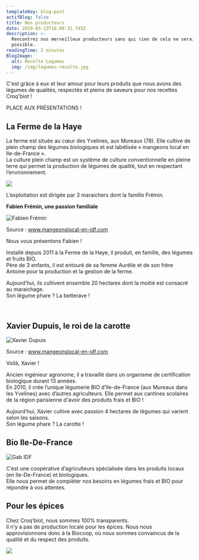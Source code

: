 ```yaml
---
templateKey: blog-post
actifBlog: false
title: Nos producteurs
date: 2019-03-13T16:09:31.745Z
description: >-
  Rencontrez nos merveilleux producteurs sans qui rien de cela ne serait
  possible. 
readingTime: 2 minutes
BlogImage:
  alt: Recolte Legumes
  img: /img/legumes-recolte.jpg
---
```

C'est grâce à eux et leur amour pour leurs produits que nous avons des légumes de qualités, respectés et pleins de saveurs pour nos recettes Croq'biot !

PLACE AUX PRÉSENTATIONS !

## La Ferme de la Haye

La ferme est située au cœur des Yvelines, aux Mureaux (78). Elle cultive de plein champ des légumes biologiques et est labélisée « mangeons local en Ile-de-France ».
 <br /> La culture plein champ est un système de culture conventionnelle en pleine terre qui permet la production de légumes de qualité, tout en respectant l’environnement.

![](/img/mangeons-locale.jpg)

L’exploitation est dirigée par 3 maraichers dont la famille Frémin.

**Fabien Frémin, une passion familiale**

![Fabien Frémin](/img/fabien-fremin.jpg "Fabien Frémin")

<p class="legende"> Source : <a href="http://www.mangeonslocal-en-idf.com"> www.mangeonslocal-en-idf.com</a></p>

Nous vous présentons Fabien !

Installé depuis 2011 à la Ferme de la Haye, il produit, en famille, des légumes et fruits BIO.
 <br />Père de 3 enfants, il est entouré de sa femme Aurélie et de son frère Antoine pour la production et la gestion de la ferme. 

Aujourd’hui, ils cultivent ensemble 20 hectares dont la moitié est consacré au maraichage.
 <br />Son légume phare ? La betterave !

<br />

## **Xavier Dupuis, le roi de la carotte**

![Xavier Dupuis](/img/xavier-dupuis.jpg "Xavier Dupuis")

<p class="legende"> Source : <a href="http://www.mangeonslocal-en-idf.com"> www.mangeonslocal-en-idf.com</a></p>

Voilà, Xavier !

Ancien ingénieur agronome, il a travaillé dans un organisme de certification biologique durant 13 années.
 <br />En 2010, il crée l’unique légumerie BIO d’Ile-de-France (aux Mureaux dans les Yvelines) avec d’autres agriculteurs. Elle permet aux cantines scolaires de la région parisienne d'avoir des produits frais et BIO !

Aujourd’hui, Xavier cultive avec passion 4 hectares de légumes qui varient selon les saisons. <br />
Son légume phare ? La carotte !

## Bio Ile-De-France

![Gab IDF](/img/gabidf.jpg "Gab IDF")

C’est une coopérative d’agriculteurs spécialisée dans les produits locaux (en Ile-De-France) et biologiques. 
<br /> Elle nous permet de compléter nos besoins en légumes frais et BIO pour répondre à vos attentes. 

## Pour les épices

Chez Croq’biot, nous sommes 100% transparents.
 <br /> Il n’y a pas de production locale pour les épices. Nous nous approvisionnons donc à la Biocoop, où nous sommes convaincus de la qualité et du respect des produits.

![](/img/biocoop-logo.jpg)
